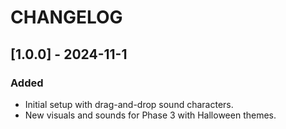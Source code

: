 # CHANGELOG

## [1.0.0] - 2024-11-1
### Added
- Initial setup with drag-and-drop sound characters.
- New visuals and sounds for Phase 3 with Halloween themes.
